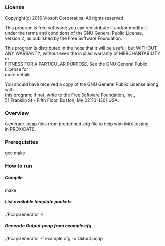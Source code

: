
### License
  Copyright(c) 2016 Viosoft Corporation.
  All rights reserved.

  This program is free software; you can redistribute it and/or modify it  
  under the terms and conditions of the GNU General Public License,  
  version 2, as published by the Free Software Foundation.  

  This program is distributed in the hope that it will be useful, but WITHOUT  
  ANY WARRANTY; without even the implied warranty of MERCHANTABILITY or  
  FITNESS FOR A PARTICULAR PURPOSE.  See the GNU General Public License for  
  more details.  

  You should have received a copy of the GNU General Public License along with  
  this program; if not, write to the Free Software Foundation, Inc.,  
  51 Franklin St - Fifth Floor, Boston, MA 02110-1301 USA.  
  
  
### Overview
Generate .pcap files from predefined .cfg file to help with IMIX testing  
in PROX/DATS.

### Prerequisites
gcc
make

### How to run
##### Compile
make  
  
  
##### List available template packets
./PcapGenerator -l


##### Generate Output.pcap from example.cfg
./PcapGenerator -f example.cfg -o Output.pcap
